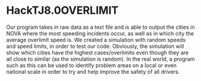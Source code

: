 # HackTJ8.0OVERLIMIT
Our program takes in raw data as a text file and is able to output the cities in NOVA where the most speeding incidents occur, as well as in which city the average overlimit speed is. We created a simulation with random speeds and speed limits, in order to test our code. Obviously, the simulation will show which cities have the highest cases/overlimits even though they are all close to similar (as the simulation is random). In the real world, a program such as this can be used to identify problem areas on a local or even national scale in order to try and help improve the safety of all drivers. 
